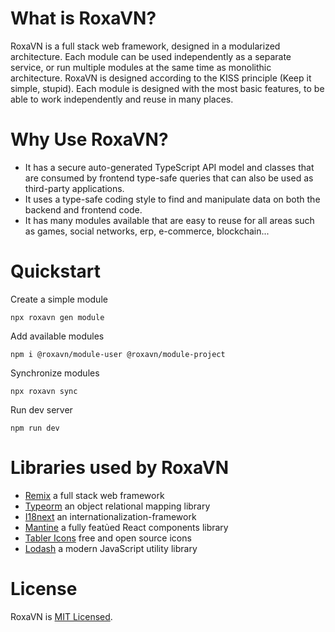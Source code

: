 # What is RoxaVN?

RoxaVN is a full stack web framework, designed in a modularized architecture. Each module can be used independently as a separate service, or run multiple modules at the same time as monolithic architecture. RoxaVN is designed according to the KISS principle (Keep it simple, stupid). Each module is designed with the most basic features, to be able to work independently and reuse in many places.

# Why Use RoxaVN?

- It has a secure auto-generated TypeScript API model and classes that are consumed by frontend type-safe queries that can also be used as third-party applications.
- It uses a type-safe coding style to find and manipulate data on both the backend and frontend code.
- It has many modules available that are easy to reuse for all areas such as games, social networks, erp, e-commerce, blockchain...

# Quickstart

Create a simple module

```
npx roxavn gen module
```

Add available modules

```
npm i @roxavn/module-user @roxavn/module-project
```

Synchronize modules

```
npx roxavn sync
```

Run dev server

```
npm run dev
```

# Libraries used by RoxaVN

- [Remix](https://remix.run/) a full stack web framework
- [Typeorm](https://typeorm.io/) an object relational mapping library
- [I18next](https://www.i18next.com/) an internationalization-framework
- [Mantine](https://mantine.dev/) a fully featủed React components library
- [Tabler Icons](https://tabler-icons.io/) free and open source icons
- [Lodash](https://lodash.com/) a modern JavaScript utility library

# License

RoxaVN is [MIT Licensed](https://github.com/RoxaVN/roxavn/blob/master/LICENSE).
